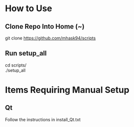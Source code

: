 # How to Use
## Clone Repo Into Home (~)
git clone https://github.com/mhask94/scripts

## Run setup_all
cd scripts/\
./setup_all

# Items Requiring Manual Setup
## Qt
Follow the instructions in install_Qt.txt
